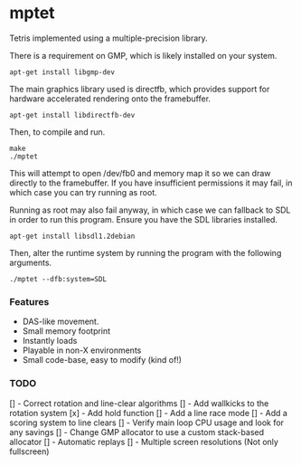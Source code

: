 # mptet

Tetris implemented using a multiple-precision library.

There is a requirement on GMP, which is likely installed on your system.

```
apt-get install libgmp-dev
```

The main graphics library used is directfb, which provides support for
hardware accelerated rendering onto the framebuffer.

```
apt-get install libdirectfb-dev
```

Then, to compile and run.

```
make
./mptet
```

This will attempt to open /dev/fb0 and memory map it so we can draw directly
to the framebuffer. If you have insufficient permissions it may fail, in which
case you can try running as root.

Running as root may also fail anyway, in which case we can fallback to SDL
in order to run this program. Ensure you have the SDL libraries installed.

```
apt-get install libsdl1.2debian
```

Then, alter the runtime system by running the program with the following
arguments.

```
./mptet --dfb:system=SDL
```

### Features

- DAS-like movement.
- Small memory footprint
- Instantly loads
- Playable in non-X environments
- Small code-base, easy to modify (kind of!)

### TODO

[] - Correct rotation and line-clear algorithms
[] - Add wallkicks to the rotation system
[x] - Add hold function
[] - Add a line race mode
[] - Add a scoring system to line clears
[] - Verify main loop CPU usage and look for any savings
[] - Change GMP allocator to use a custom stack-based allocator
[] - Automatic replays
[] - Multiple screen resolutions (Not only fullscreen)
